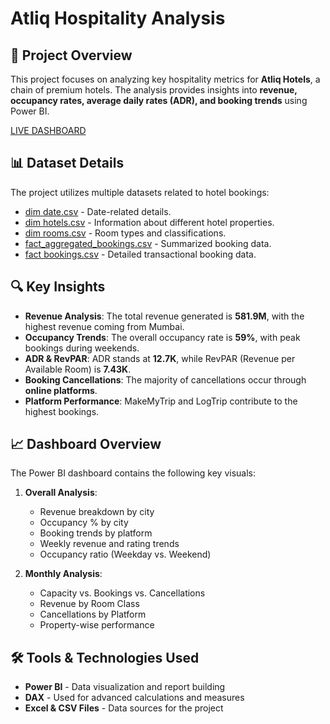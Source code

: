 
# Atliq Hospitality Analysis

## 📌 Project Overview
This project focuses on analyzing key hospitality metrics for **Atliq Hotels**, a chain of premium hotels. The analysis provides insights into **revenue, occupancy rates, average daily rates (ADR), and booking trends** using Power BI.

[LIVE DASHBOARD](https://app.powerbi.com/view?r=eyJrIjoiYWQyYzYyODYtMjE2ZC00OWJiLWJkYWItNzAyZjgwODNhZGYxIiwidCI6ImM2ZTU0OWIzLTVmNDUtNDAzMi1hYWU5LWQ0MjQ0ZGM1YjJjNCJ9)

## 📊 Dataset Details
The project utilizes multiple datasets related to hotel bookings:
- [dim date.csv]() - Date-related details.
- [dim hotels.csv](https://github.com/chaitu24-data/Atliq-Hospitality-analysis/blob/main/dim_hotels.csv) - Information about different hotel properties.
- [dim rooms.csv](https://github.com/chaitu24-data/Atliq-Hospitality-analysis/blob/main/dim_rooms.csv) - Room types and classifications.
- [fact_aggregated_bookings.csv](https://github.com/chaitu24-data/Atliq-Hospitality-analysis/blob/main/fact_aggregated_bookings.csv) - Summarized booking data.
- [fact bookings.csv](https://github.com/chaitu24-data/Atliq-Hospitality-analysis/blob/main/fact_bookings.csv) - Detailed transactional booking data.

## 🔍 Key Insights
- **Revenue Analysis**: The total revenue generated is **581.9M**, with the highest revenue coming from Mumbai.
- **Occupancy Trends**: The overall occupancy rate is **59%**, with peak bookings during weekends.
- **ADR & RevPAR**: ADR stands at **12.7K**, while RevPAR (Revenue per Available Room) is **7.43K**.
- **Booking Cancellations**: The majority of cancellations occur through **online platforms**.
- **Platform Performance**: MakeMyTrip and LogTrip contribute to the highest bookings.

## 📈 Dashboard Overview
The Power BI dashboard contains the following key visuals:
1. **Overall Analysis**:
   - Revenue breakdown by city
   - Occupancy % by city
   - Booking trends by platform
   - Weekly revenue and rating trends
   - Occupancy ratio (Weekday vs. Weekend)

2. **Monthly Analysis**:
   - Capacity vs. Bookings vs. Cancellations
   - Revenue by Room Class
   - Cancellations by Platform
   - Property-wise performance

## 🛠️ Tools & Technologies Used
- **Power BI** - Data visualization and report building
- **DAX** - Used for advanced calculations and measures
- **Excel & CSV Files** - Data sources for the project
